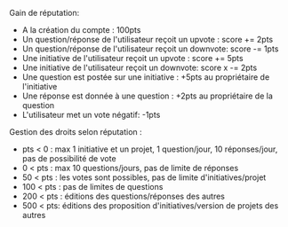Gain de réputation:

- A la création du compte : 100pts
- Un question/réponse de l'utilisateur reçoit un upvote : score += 2pts
- Un question/réponse de l'utilisateur reçoit un downvote: score -= 1pts
- Une initiative de l'utilisateur reçoit un upvote : score += 5pts
- Une initiative de l'utilisateur reçoit un downvote: score x -= 2pts
- Une question est postée sur une initiative : +5pts au propriétaire de l'initiative
- Une réponse est donnée à une question : +2pts au propriétaire de la question
- L'utilisateur met un vote négatif: -1pts

Gestion des droits selon réputation :

- pts < 0 : max 1 initiative et un projet, 1 question/jour, 10 réponses/jour, pas de possibilité de vote
- 0 < pts : max 10 questions/jours, pas de limite de réponses
- 50 < pts : les votes sont possibles, pas de limite d'initiatives/projet
- 100 < pts : pas de limites de questions
- 200 < pts : éditions des questions/réponses des autres
- 500 < pts: éditions des proposition d'initiatives/version de projets des autres